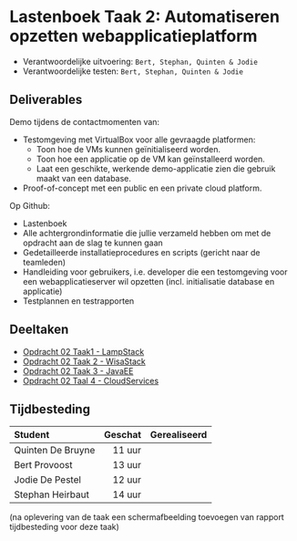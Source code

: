# Lastenboek Taak 2: Automatiseren opzetten webapplicatieplatform

* Verantwoordelijke uitvoering: `Bert, Stephan, Quinten & Jodie`
* Verantwoordelijke testen: `Bert, Stephan, Quinten & Jodie`

## Deliverables

Demo tijdens de contactmomenten van:

- Testomgeving met VirtualBox voor alle gevraagde platformen:
    - Toon hoe de VMs kunnen geïnitialiseerd worden.
    - Toon hoe een applicatie op de VM kan geïnstalleerd worden.
    - Laat een geschikte, werkende demo-applicatie zien die gebruik maakt van een database.
- Proof-of-concept met een public en een private cloud platform.

Op Github:

- Lastenboek
- Alle achtergrondinformatie die jullie verzameld hebben om met de opdracht aan de slag te kunnen gaan
- Gedetailleerde installatieprocedures en scripts (gericht naar de teamleden)
- Handleiding voor gebruikers, i.e. developer die een testomgeving voor een webapplicatieserver wil opzetten (incl. initialisatie database en applicatie)
- Testplannen en testrapporten

## Deeltaken

* [Opdracht 02 Taak1 - LampStack](https://github.com/HoGentTIN/p2ops-g06-1/issues/12)
* [Opdracht 02 Taak 2 - WisaStack](https://github.com/HoGentTIN/p2ops-g06-1/issues/16)
* [Opdracht 02 Taak 3 - JavaEE](https://github.com/HoGentTIN/p2ops-g06-1/issues/14)
* [Opdracht 02 Taal 4 - CloudServices](https://github.com/HoGentTIN/p2ops-g06-1/issues/15)

## Tijdbesteding

| Student  | Geschat | Gerealiseerd |
| :---     |    ---: |         ---: |
| Quinten De Bruyne |    11 uur     |              |
| Bert Provoost |    13 uur     |          |
| Jodie De Pestel |   12 uur       |              |
| Stephan Heirbaut |  14 uur |  |

(na oplevering van de taak een schermafbeelding toevoegen van rapport tijdbesteding voor deze taak)
